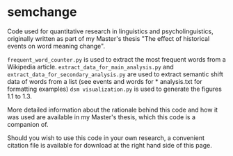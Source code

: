 # semchange
Code used for quantitative research in linguistics and psycholinguistics, originally written as part of my Master's thesis "The effect of historical events on word meaning change".

`frequent_word_counter.py` is used to extract the most frequent words from a Wikipedia article.
`extract_data_for_main_analysis.py` and `extract_data_for_secondary_analysis.py` are used to extract semantic shift data of words from a list (see events and words for * analysis.txt for formatting examples)
`dsm visualization.py` is used to generate the figures 1.1 to 1.3.

More detailed information about the rationale behind this code and how it was used are available in my Master's thesis, which this code is a companion of.

Should you wish to use this code in your own research, a convenient citation file is available for download at the right hand side of this page.
